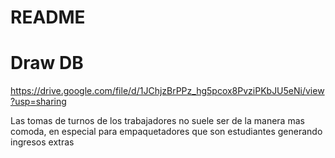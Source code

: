 # README

# Draw DB
https://drive.google.com/file/d/1JChjzBrPPz_hg5pcox8PvziPKbJU5eNi/view?usp=sharing

Las tomas de turnos de los trabajadores no suele ser de la manera mas comoda, en especial para empaquetadores que son estudiantes generando ingresos extras